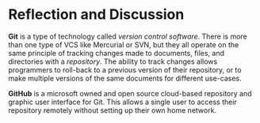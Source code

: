 # Reflection and Discussion

**Git** is a type of technology called *version control software*. There is more than one type of VCS like Mercurial or SVN, but they all
operate on the same principle of tracking changes made to documents, files, and directories with a *repository*. The ability to track changes allows
programmers to roll-back to a previous version of their repository, or to make multiple versions of the same documents for different use-cases.

**GitHub** is a microsoft owned and open source cloud-based repository and graphic user interface for Git. This allows a single user to access their repository remotely without setting up their own home network. 

